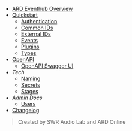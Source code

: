 - [ARD Eventhub Overview](/ 'ARD Eventhub')
- [Quickstart](/docs/QUICKSTART.md)
  - [Authentication](/docs/AUTHENTICATION.md)
  - [Common IDs](/docs/COMMON_IDS.md)
  - [External IDs](/docs/EXTERNAL_IDS.md)
  - [Events](/docs/EVENTS.md)
  - [Plugins](/docs/PLUGINS.md)
  - [Types](/docs/TYPES.md)
- [OpenAPI](/docs/OPENAPI.md)
  - [OpenAPI Swagger UI](https://eventhub-ingest.ard.de/openapi)
- _Tech_
  - [Naming](/docs/NAMING.md)
  - [Secrets](/docs/SECRETS.md)
  - [Stages](/docs/STAGES.md)
- _Admin Docs_
  - [Users](/docs/USERS.md)
- [Changelog](/CHANGELOG.md)

> Created by SWR Audio Lab and ARD Online
